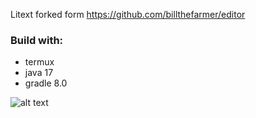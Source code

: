Litext forked form 
https://github.com/billthefarmer/editor


### Build with:
* termux
* java 17
* gradle 8.0

![alt text](https://raw.githubusercontent.com/codeplugs/Screenshot_2025-07-04-16-24-40-340_com.ort.edu.helloworld.jpg "img")




